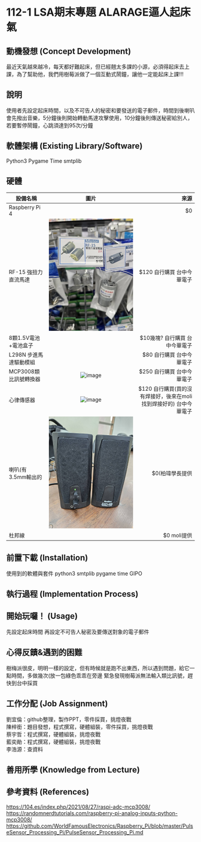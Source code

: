 # 112-1 LSA期末專題 ALARAGE逼人起床氣

## 動機發想 (Concept Development)
最近天氣越來越冷，每天都好難起床，但已經翹太多課的小源，必須得起床去上課，為了幫助他，我們用樹莓派做了一個互動式鬧鐘，讓他一定能起床上課!!!
## 說明
使用者先設定起床時間，以及不可告人的秘密和要發送的電子郵件，時間到後喇叭會先撥出音樂，5分鐘後則開始轉動馬達攻擊使用，10分鐘後則傳送秘密給別人，若要暫停鬧鐘，心跳須達到95次/分鐘
## 軟體架構 (Existing Library/Software)
Python3
Pygame
Time
smtplib
## 硬體
| 設備名稱     | 圖片           | 來源  |
| ---- |:---:| ---:|
| Raspberry Pi 4        |       | $0 |
| RF-15 強扭力直流馬達        | ![image](https://github.com/Liulun10/112-1-LSA/blob/main/507409.jpg)      |   $120 自行購買 台中今華電子 |
| 8顆1.5V電池+電池盒子      |       |    $10幾塊? 自行購買 台中今華電子 |
| L298N 步進馬達驅動模組      |       |    $80 自行購買 台中今華電子 |  
| MCP3008類比訊號轉換器      | ![image](https://github.com/Liulun10/112-1-LSA/assets/148021967/d1dd9456-b3b6-4554-9d6f-684c9157edb7)|  $250 自行購買 台中今華電子 |
| 心律傳感器     | ![image](https://github.com/Liulun10/112-1-LSA/assets/148021967/9dd2f3fb-c838-4692-908d-b5167e77bb93)    |    $120 自行購買(買的沒有焊接好，後來在moli找到焊接好的) 台中今華電子 |
| 喇叭(有3.5mm輸出的      | ![image]( https://github.com/Liulun10/112-1-LSA/blob/main/507447.jpg )    |    $0(柏瑋學長提供 |
| 杜邦線 | | $0 moli提供 | 


## 前置下載 (Installation)
使用到的軟體與套件
python3
smtplib
pygame
time
GIPO

## 執行過程 (Implementation Process)

## 開始玩囉！ (Usage)
先設定起床時間
再設定不可告人秘密及要傳送對象的電子郵件

## 心得反饋&遇到的困難
樹梅派很皮，明明一樣的設定，但有時候就是跑不出東西，所以遇到問題，給它一點時間，多做幾次(放一包綠色乖乖在旁邊
緊急發現樹莓派無法輸入類比訊號，趕快到台中採買

## 工作分配 (Job Assignment)
劉宜倫：github整理，製作PPT，零件採買，挑燈夜戰  
陳梓銜：題目發想，程式撰寫，硬體組裝，零件採買，挑燈夜戰  
蔡宇哲：程式撰寫，硬體組裝，挑燈夜戰  
藍奕勛：程式撰寫，硬體組裝，挑燈夜戰  
李浩源：查資料
## 善用所學 (Knowledge from Lecture)
## 參考資料 (References)
https://104.es/index.php/2021/08/27/raspi-adc-mcp3008/
https://randomnerdtutorials.com/raspberry-pi-analog-inputs-python-mcp3008/
https://github.com/WorldFamousElectronics/Raspberry_Pi/blob/master/PulseSensor_Processing_Pi/PulseSensor_Processing_Pi.md

